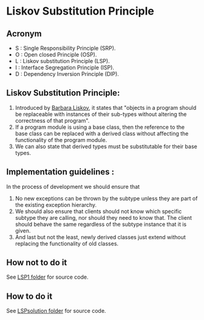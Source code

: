 # Liskov Substitution Principle
## Acronym
- S : Single Responsibility Principle (SRP).
- O : Open closed Principle (OSP).
- L : Liskov substitution Principle (LSP).
- I : Interface Segregation Principle (ISP).
- D : Dependency Inversion Principle (DIP).

## Liskov Substitution Principle:
1. Introduced by [Barbara Liskov](https://en.wikipedia.org/wiki/Barbara_Liskov), it states that "objects in a program should be replaceable with instances of their sub-types without altering the correctness of that program".
2. If a program module is using a base class, then the reference to the base class can be replaced with a derived class without affecting the functionality of the program module.
3. We can also state that derived types must be substitutable for their base types.

## Implementation guidelines : 
In the process of development we should ensure that 
1. No new exceptions can be thrown by the subtype unless they are part of the existing exception hierarchy. 
2. We should also ensure that clients should not know which specific subtype they are calling, nor should they need to know that. The client should behave the same regardless of the subtype instance that it is given. 
3. And last but not the least, newly derived classes just extend without replacing the functionality of old classes.

## How not to do it
See [LSP1 folder](LSP1) for source code.

## How to do it
See [LSPsolution folder](LSPsolution) for source code.

